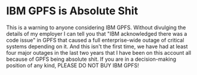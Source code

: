 # IBM GPFS is Absolute Shit

This is a warning to anyone considering IBM GPFS. Without divulging the
details of my employer I can tell you that "IBM acknowledged there was a
code issue" in GPFS that caused a full enterprise-wide outage of
critical systems depending on it. And this isn't the first time, we have
had at least four major outages in the last two years that I have been
on this account all because of GPFS being absolute shit. If you are in a
decision-making position of any kind, PLEASE DO NOT BUY IBM GPFS!
